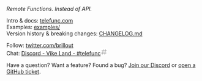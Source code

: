 *Remote Functions. Instead of API.*

Intro & docs: [telefunc.com](https://telefunc.com)
<br/>
Examples: [examples/](examples)
<br/>
Version history & breaking changes: [CHANGELOG.md](CHANGELOG.md)

Follow: [twitter.com/brillout](https://twitter.com/brillout)
<br/>
Chat: <a href="https://discord.com/invite/3DYWwk4xRQ">Discord - Vike Land - #telefunc<img src="/docs/icons/hash.svg" height="18" alt="hash"/></a>

Have a question? Want a feature? Found a bug?
<a href="https://discord.com/invite/3DYWwk4xRQ">Join our Discord</a> or
<a href="https://github.com/vikejs/telefunc/issues/new">open a GitHub ticket</a>.
